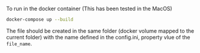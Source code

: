 To run in the docker container (This has been tested in the MacOS)

```bash
docker-compose up --build
```
The file should be created in the same folder (docker volume mapped to the current folder) with the name defined in the config.ini, property vlue of the  `file_name`.